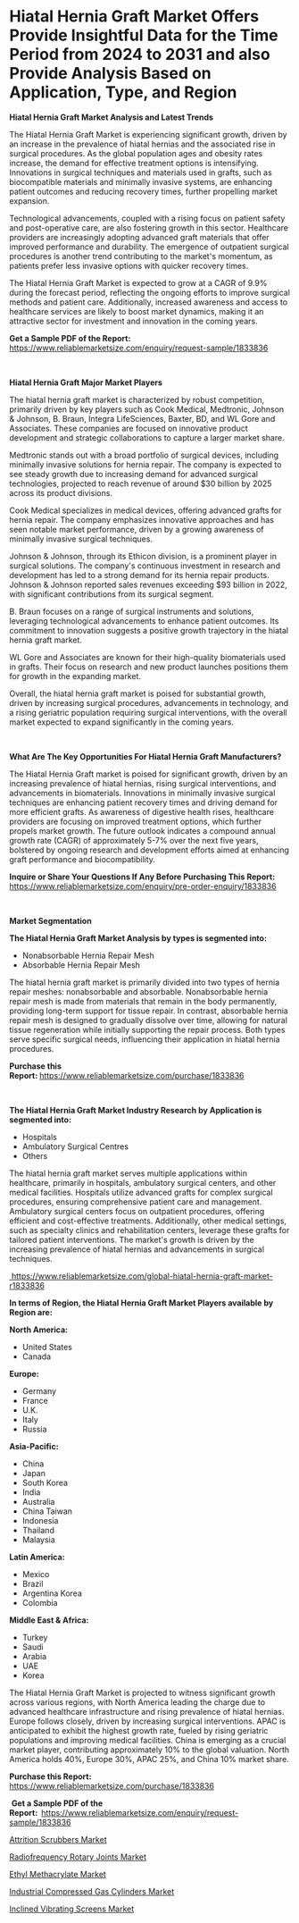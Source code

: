 <p><h1>Hiatal Hernia Graft Market Offers Provide Insightful Data for the Time Period from 2024 to 2031 and also Provide Analysis Based on Application, Type, and Region</h1></p><p><strong>Hiatal Hernia Graft Market Analysis and Latest Trends</strong></p>
<p><p>The Hiatal Hernia Graft Market is experiencing significant growth, driven by an increase in the prevalence of hiatal hernias and the associated rise in surgical procedures. As the global population ages and obesity rates increase, the demand for effective treatment options is intensifying. Innovations in surgical techniques and materials used in grafts, such as biocompatible materials and minimally invasive systems, are enhancing patient outcomes and reducing recovery times, further propelling market expansion.</p><p>Technological advancements, coupled with a rising focus on patient safety and post-operative care, are also fostering growth in this sector. Healthcare providers are increasingly adopting advanced graft materials that offer improved performance and durability. The emergence of outpatient surgical procedures is another trend contributing to the market's momentum, as patients prefer less invasive options with quicker recovery times.</p><p>The Hiatal Hernia Graft Market is expected to grow at a CAGR of 9.9% during the forecast period, reflecting the ongoing efforts to improve surgical methods and patient care. Additionally, increased awareness and access to healthcare services are likely to boost market dynamics, making it an attractive sector for investment and innovation in the coming years.</p></p>
<p><strong>Get a Sample PDF of the Report:&nbsp;</strong> <a href="https://www.reliablemarketsize.com/enquiry/request-sample/1833836?utm_campaign=1131&utm_medium=2&utm_source=Github&utm_content=ia&utm_term=17102024&utm_id=hiatal-hernia-graft">https://www.reliablemarketsize.com/enquiry/request-sample/1833836</a></p>
<p>&nbsp;</p>
<p><strong>Hiatal Hernia Graft Major Market Players</strong></p>
<p><p>The hiatal hernia graft market is characterized by robust competition, primarily driven by key players such as Cook Medical, Medtronic, Johnson & Johnson, B. Braun, Integra LifeSciences, Baxter, BD, and WL Gore and Associates. These companies are focused on innovative product development and strategic collaborations to capture a larger market share.</p><p>Medtronic stands out with a broad portfolio of surgical devices, including minimally invasive solutions for hernia repair. The company is expected to see steady growth due to increasing demand for advanced surgical technologies, projected to reach revenue of around $30 billion by 2025 across its product divisions.</p><p>Cook Medical specializes in medical devices, offering advanced grafts for hernia repair. The company emphasizes innovative approaches and has seen notable market performance, driven by a growing awareness of minimally invasive surgical techniques.</p><p>Johnson & Johnson, through its Ethicon division, is a prominent player in surgical solutions. The company's continuous investment in research and development has led to a strong demand for its hernia repair products. Johnson & Johnson reported sales revenues exceeding $93 billion in 2022, with significant contributions from its surgical segment.</p><p>B. Braun focuses on a range of surgical instruments and solutions, leveraging technological advancements to enhance patient outcomes. Its commitment to innovation suggests a positive growth trajectory in the hiatal hernia graft market.</p><p>WL Gore and Associates are known for their high-quality biomaterials used in grafts. Their focus on research and new product launches positions them for growth in the expanding market.</p><p>Overall, the hiatal hernia graft market is poised for substantial growth, driven by increasing surgical procedures, advancements in technology, and a rising geriatric population requiring surgical interventions, with the overall market expected to expand significantly in the coming years.</p></p>
<p>&nbsp;</p>
<p><strong>What Are The Key Opportunities For Hiatal Hernia Graft Manufacturers?</strong></p>
<p><p>The Hiatal Hernia Graft market is poised for significant growth, driven by an increasing prevalence of hiatal hernias, rising surgical interventions, and advancements in biomaterials. Innovations in minimally invasive surgical techniques are enhancing patient recovery times and driving demand for more efficient grafts. As awareness of digestive health rises, healthcare providers are focusing on improved treatment options, which further propels market growth. The future outlook indicates a compound annual growth rate (CAGR) of approximately 5-7% over the next five years, bolstered by ongoing research and development efforts aimed at enhancing graft performance and biocompatibility.</p></p>
<p><strong>Inquire or Share Your Questions If Any Before Purchasing This Report:</strong> <a href="https://www.reliablemarketsize.com/enquiry/pre-order-enquiry/1833836?utm_campaign=1131&utm_medium=2&utm_source=Github&utm_content=ia&utm_term=17102024&utm_id=hiatal-hernia-graft">https://www.reliablemarketsize.com/enquiry/pre-order-enquiry/1833836</a></p>
<p>&nbsp;</p>
<p><strong>Market Segmentation</strong></p>
<p><strong>The Hiatal Hernia Graft Market Analysis by types is segmented into:</strong></p>
<p><ul><li>Nonabsorbable Hernia Repair Mesh</li><li>Absorbable Hernia Repair Mesh</li></ul></p>
<p><p>The hiatal hernia graft market is primarily divided into two types of hernia repair meshes: nonabsorbable and absorbable. Nonabsorbable hernia repair mesh is made from materials that remain in the body permanently, providing long-term support for tissue repair. In contrast, absorbable hernia repair mesh is designed to gradually dissolve over time, allowing for natural tissue regeneration while initially supporting the repair process. Both types serve specific surgical needs, influencing their application in hiatal hernia procedures.</p></p>
<p><strong>Purchase this Report:&nbsp;</strong><a href="https://www.reliablemarketsize.com/purchase/1833836?utm_campaign=1131&utm_medium=2&utm_source=Github&utm_content=ia&utm_term=17102024&utm_id=hiatal-hernia-graft">https://www.reliablemarketsize.com/purchase/1833836</a></p>
<p>&nbsp;</p>
<p><strong>The Hiatal Hernia Graft Market Industry Research by Application is segmented into:</strong></p>
<p><ul><li>Hospitals</li><li>Ambulatory Surgical Centres</li><li>Others</li></ul></p>
<p><p>The hiatal hernia graft market serves multiple applications within healthcare, primarily in hospitals, ambulatory surgical centers, and other medical facilities. Hospitals utilize advanced grafts for complex surgical procedures, ensuring comprehensive patient care and management. Ambulatory surgical centers focus on outpatient procedures, offering efficient and cost-effective treatments. Additionally, other medical settings, such as specialty clinics and rehabilitation centers, leverage these grafts for tailored patient interventions. The market's growth is driven by the increasing prevalence of hiatal hernias and advancements in surgical techniques.</p></p>
<p><a href="https://www.reliablemarketsize.com/global-hiatal-hernia-graft-market-r1833836?utm_campaign=1131&utm_medium=2&utm_source=Github&utm_content=ia&utm_term=17102024&utm_id=hiatal-hernia-graft">&nbsp;https://www.reliablemarketsize.com/global-hiatal-hernia-graft-market-r1833836</a></p>
<p><strong>In terms of Region, the Hiatal Hernia Graft Market Players available by Region are:</strong></p>
<p>
    <p> <strong> North America: </strong>
        <ul>
            <li>United States</li>
            <li>Canada</li>
        </ul>
        </p> 
    <p> <strong> Europe: </strong>
        <ul>
            <li>Germany</li>
            <li>France</li>
            <li>U.K.</li>
            <li>Italy</li>
            <li>Russia</li>
        </ul>
        </p> 
    <p> <strong> Asia-Pacific: </strong>
        <ul>
            <li>China</li>
            <li>Japan</li>
            <li>South Korea</li>
            <li>India</li>
            <li>Australia</li>
            <li>China Taiwan</li>
            <li>Indonesia</li>
            <li>Thailand</li>
            <li>Malaysia</li>
        </ul>
        </p> 
    <p> <strong> Latin America: </strong>
        <ul>
            <li>Mexico</li>
            <li>Brazil</li>
            <li>Argentina Korea</li>
            <li>Colombia</li>
        </ul>
        </p> 
    <p> <strong> Middle East & Africa: </strong>
        <ul>
            <li>Turkey</li>
            <li>Saudi</li>
            <li>Arabia</li>
            <li>UAE</li>
            <li>Korea</li>
        </ul>
    </p>
    </p>
<p><p>The Hiatal Hernia Graft Market is projected to witness significant growth across various regions, with North America leading the charge due to advanced healthcare infrastructure and rising prevalence of hiatal hernias. Europe follows closely, driven by increasing surgical interventions. APAC is anticipated to exhibit the highest growth rate, fueled by rising geriatric populations and improving medical facilities. China is emerging as a crucial market player, contributing approximately 10% to the global valuation. North America holds 40%, Europe 30%, APAC 25%, and China 10% market share.</p></p>
<p><strong>Purchase this Report: </strong><a href="https://www.reliablemarketsize.com/purchase/1833836?utm_campaign=1131&utm_medium=2&utm_source=Github&utm_content=ia&utm_term=17102024&utm_id=hiatal-hernia-graft">https://www.reliablemarketsize.com/purchase/1833836</a></p>
<p>&nbsp;<strong>Get a Sample PDF of the Report:&nbsp;&nbsp;</strong><a href="https://www.reliablemarketsize.com/enquiry/request-sample/1833836?utm_campaign=1131&utm_medium=2&utm_source=Github&utm_content=ia&utm_term=17102024&utm_id=hiatal-hernia-graft">https://www.reliablemarketsize.com/enquiry/request-sample/1833836</a></p>
<p><strong></strong></p>
<p><p><a href="https://issuu.com/reportprime-2/docs/attrition-scrubbers-market-size-203_5ff2aacf2f3f69?utm_campaign=1131&utm_medium=2&utm_source=Github&utm_content=ia&utm_term=17102024&utm_id=hiatal-hernia-graft">Attrition Scrubbers Market</a></p><p><a href="https://github.com/habinadmshaulz/Market-Research-Report-List-1/blob/main/radiofrequency-rotary-joints-market.md?utm_campaign=1131&utm_medium=2&utm_source=Github&utm_content=ia&utm_term=17102024&utm_id=hiatal-hernia-graft">Radiofrequency Rotary Joints Market</a></p><p><a href="https://www.linkedin.com/pulse/future-innovation-global-ethyl-methacrylate-market-growth-opportunities-lz1zc?utm_campaign=1131&utm_medium=2&utm_source=Github&utm_content=ia&utm_term=17102024&utm_id=hiatal-hernia-graft">Ethyl Methacrylate Market</a></p><p><a href="https://github.com/markita8qfi/Market-Research-Report-List-1/blob/main/industrial-compressed-gas-cylinders-market.md?utm_campaign=1131&utm_medium=2&utm_source=Github&utm_content=ia&utm_term=17102024&utm_id=hiatal-hernia-graft">Industrial Compressed Gas Cylinders Market</a></p><p><a href="https://issuu.com/reportprime-2/docs/inclined-vibrating-screens-market-s_72b3abdba5f8b8?utm_campaign=1131&utm_medium=2&utm_source=Github&utm_content=ia&utm_term=17102024&utm_id=hiatal-hernia-graft">Inclined Vibrating Screens Market</a></p></p>
